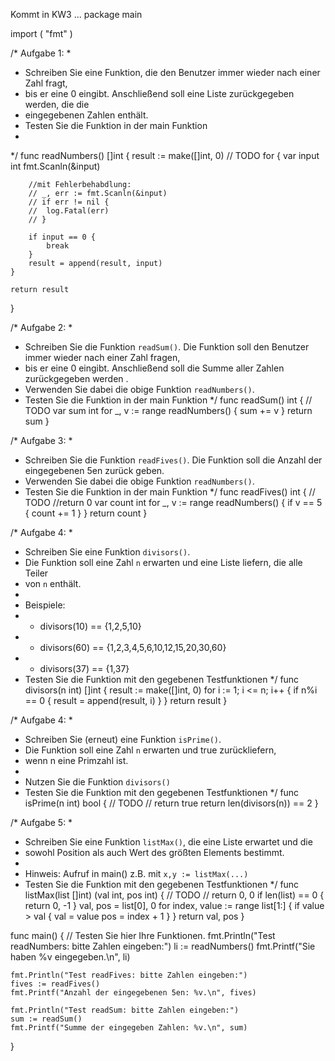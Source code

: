 Kommt in KW3 ... 
package main

import (
	"fmt"
)

/* Aufgabe 1:
 *
 * Schreiben Sie eine Funktion, die den Benutzer immer wieder nach einer Zahl fragt,
 * bis er eine 0 eingibt. Anschließend soll eine Liste zurückgegeben werden, die die
 * eingegebenen Zahlen enthält.
 * Testen Sie die Funktion in der main Funktion
 *
 */
func readNumbers() []int {
	result := make([]int, 0)
	// TODO
	for {
		var input int
		fmt.Scanln(&input)

		//mit Fehlerbehabdlung:
		// _, err := fmt.Scanln(&input)
		// if err != nil {
		// 	log.Fatal(err)
		// }

		if input == 0 {
			break
		}
		result = append(result, input)
	}

	return result
}

/* Aufgabe 2:
 *
 * Schreiben Sie die Funktion `readSum()`. Die Funktion soll den Benutzer immer wieder nach einer Zahl fragen,
 * bis er eine 0 eingibt. Anschließend soll die Summe aller Zahlen zurückgegeben werden .
 * Verwenden Sie dabei die obige Funktion `readNumbers()`.
 * Testen Sie die Funktion in der main Funktion
 */
func readSum() int {
	// TODO
	var sum int
	for _, v := range readNumbers() {
		sum += v
	}
	return sum
}

/* Aufgabe 3:
 *
 * Schreiben Sie die Funktion `readFives()`. Die Funktion soll die Anzahl der eingegebenen 5en zurück geben.
 * Verwenden Sie dabei die obige Funktion `readNumbers()`.
 * Testen Sie die Funktion in der main Funktion
 */
func readFives() int {
	// TODO
	//return 0
	var count int
	for _, v := range readNumbers() {
		if v == 5 {
			count += 1
		}
	}
	return count
}

/* Aufgabe 4:
 *
 * Schreiben Sie eine Funktion `divisors()`.
 * Die Funktion soll eine Zahl `n` erwarten und eine Liste liefern, die alle Teiler
 * von `n` enthält.
 *
 * Beispiele:
 * - divisors(10) == {1,2,5,10}
 * - divisors(60) == {1,2,3,4,5,6,10,12,15,20,30,60}
 * - divisors(37) == {1,37}
 * Testen Sie die Funktion mit den gegebenen Testfunktionen
 */
func divisors(n int) []int {
	result := make([]int, 0)
	for i := 1; i <= n; i++ {
		if n%i == 0 {
			result = append(result, i)
		}
	}
	return result
}

/* Aufgabe 4:
 *
 * Schreiben Sie (erneut) eine Funktion `isPrime()`.
 * Die Funktion soll eine Zahl `n` erwarten und true zurückliefern,
 * wenn n eine Primzahl ist.
 *
 * Nutzen Sie die Funktion `divisors()`
 * Testen Sie die Funktion mit den gegebenen Testfunktionen
 */
func isPrime(n int) bool {
	// TODO
	// return true
	return len(divisors(n)) == 2
}

/* Aufgabe 5:
 *
 * Schreiben Sie eine Funktion `listMax()`, die eine Liste erwartet und die
 * sowohl Position als auch Wert des größten Elements bestimmt.
 *
 * Hinweis: Aufruf in main() z.B. mit `x,y := listMax(...)`
 * Testen Sie die Funktion mit den gegebenen Testfunktionen
 */
func listMax(list []int) (val int, pos int) {
	// TODO
	// return 0, 0
	if len(list) == 0 {
		return 0, -1
	}
	val, pos = list[0], 0
	for index, value := range list[1:] {
		if value > val {
			val = value
			pos = index + 1
		}
	}
	return val, pos
}

func main() {
	// Testen Sie hier Ihre Funktionen.
	fmt.Println("Test readNumbers: bitte Zahlen eingeben:")
	li := readNumbers()
	fmt.Printf("Sie haben %v eingegeben.\n", li)

	fmt.Println("Test readFives: bitte Zahlen eingeben:")
	fives := readFives()
	fmt.Printf("Anzahl der eingegebenen 5en: %v.\n", fives)

	fmt.Println("Test readSum: bitte Zahlen eingeben:")
	sum := readSum()
	fmt.Printf("Summe der eingegeben Zahlen: %v.\n", sum)

}
